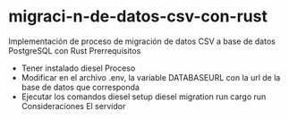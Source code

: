 # migraci-n-de-datos-csv-con-rust
 Implementación de proceso de migración de datos CSV a base de datos PostgreSQL con Rust
 Prerrequisitos
 - Tener instalado diesel
 Proceso
 - Modificar en el archivo .env, la variable DATABASEURL con la url de la base de datos que corresponda
 - Ejecutar los comandos 
 diesel setup
 diesel migration run
 cargo run
 Consideraciones
 El servidor 
 
